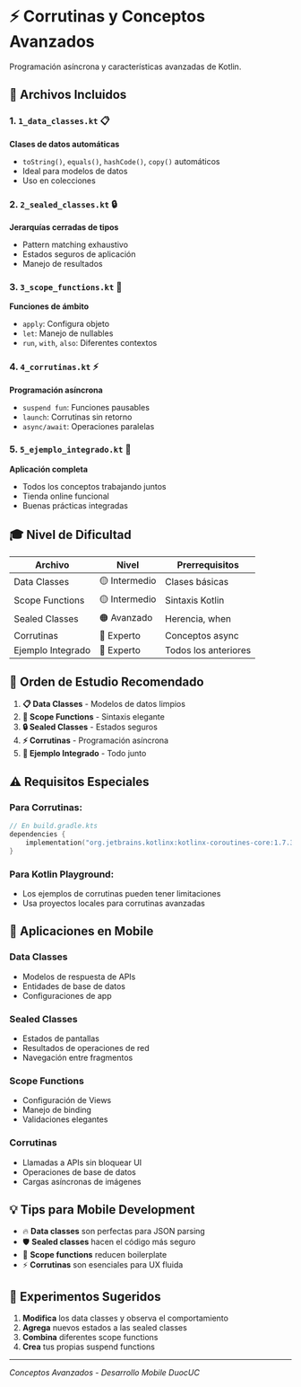 # ⚡ Corrutinas y Conceptos Avanzados

Programación asíncrona y características avanzadas de Kotlin.

## 📁 Archivos Incluidos

### **1. `1_data_classes.kt`** 📋
**Clases de datos automáticas**
- `toString()`, `equals()`, `hashCode()`, `copy()` automáticos
- Ideal para modelos de datos
- Uso en colecciones

### **2. `2_sealed_classes.kt`** 🔒
**Jerarquías cerradas de tipos**
- Pattern matching exhaustivo
- Estados seguros de aplicación
- Manejo de resultados

### **3. `3_scope_functions.kt`** 🔧
**Funciones de ámbito**
- `apply`: Configura objeto
- `let`: Manejo de nullables
- `run`, `with`, `also`: Diferentes contextos

### **4. `4_corrutinas.kt`** ⚡
**Programación asíncrona**
- `suspend fun`: Funciones pausables
- `launch`: Corrutinas sin retorno
- `async/await`: Operaciones paralelas

### **5. `5_ejemplo_integrado.kt`** 🎯
**Aplicación completa**
- Todos los conceptos trabajando juntos
- Tienda online funcional
- Buenas prácticas integradas


## 🎓 Nivel de Dificultad

| Archivo | Nivel | Prerrequisitos |
|---------|-------|----------------|
| Data Classes | 🟡 Intermedio | Clases básicas |
| Scope Functions | 🟡 Intermedio | Sintaxis Kotlin |
| Sealed Classes | 🟠 Avanzado | Herencia, when |
| Corrutinas | 🔴 Experto | Conceptos async |
| Ejemplo Integrado | 🔴 Experto | Todos los anteriores |

## 🚀 Orden de Estudio Recomendado

1. **📋 Data Classes** - Modelos de datos limpios
2. **🔧 Scope Functions** - Sintaxis elegante
3. **🔒 Sealed Classes** - Estados seguros
4. **⚡ Corrutinas** - Programación asíncrona
5. **🎯 Ejemplo Integrado** - Todo junto

## ⚠️ Requisitos Especiales

### Para Corrutinas:
```kotlin
// En build.gradle.kts
dependencies {
    implementation("org.jetbrains.kotlinx:kotlinx-coroutines-core:1.7.3")
}
```

### Para Kotlin Playground:
- Los ejemplos de corrutinas pueden tener limitaciones
- Usa proyectos locales para corrutinas avanzadas

## 🎯 Aplicaciones en Mobile

### **Data Classes**
- Modelos de respuesta de APIs
- Entidades de base de datos
- Configuraciones de app

### **Sealed Classes**
- Estados de pantallas
- Resultados de operaciones de red
- Navegación entre fragmentos

### **Scope Functions**
- Configuración de Views
- Manejo de binding
- Validaciones elegantes

### **Corrutinas**
- Llamadas a APIs sin bloquear UI
- Operaciones de base de datos
- Cargas asíncronas de imágenes

## 💡 Tips para Mobile Development

- 🔥 **Data classes** son perfectas para JSON parsing
- 🛡️ **Sealed classes** hacen el código más seguro
- 🎨 **Scope functions** reducen boilerplate
- ⚡ **Corrutinas** son esenciales para UX fluida

## 🧪 Experimentos Sugeridos

1. **Modifica** los data classes y observa el comportamiento
2. **Agrega** nuevos estados a las sealed classes
3. **Combina** diferentes scope functions
4. **Crea** tus propias suspend functions

---
*Conceptos Avanzados - Desarrollo Mobile DuocUC*
